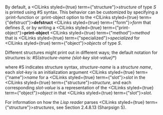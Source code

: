  



By default, a <ClLinks styled={true} term={"structure"}><i>structure</i></ClLinks> of type *S* is printed using #S syntax. This behavior can be customized by specifying a :print-function or :print-object option to the <ClLinks styled={true} term={"defstruct"}><b>defstruct</b></ClLinks> <ClLinks styled={true} term={"form"}><i>form</i></ClLinks> that defines *S*, or by writing a <ClLinks styled={true} term={"print-object"}><b>print-object</b></ClLinks> <ClLinks styled={true} term={"method"}><i>method</i></ClLinks> that is <ClLinks styled={true} term={"specialized"}><i>specialized</i></ClLinks> for <ClLinks styled={true} term={"object"}><i>objects</i></ClLinks> of type *S*. 



Different structures might print out in different ways; the default notation for structures is: #S(*structure-name \{slot-key slot-value\}*\*) 



where #S indicates structure syntax, *structure-name* is a *structure name*, each *slot-key* is an initialization argument <ClLinks styled={true} term={"name"}><i>name</i></ClLinks> for a <ClLinks styled={true} term={"slot"}><i>slot</i></ClLinks> in the <ClLinks styled={true} term={"structure"}><i>structure</i></ClLinks>, and each corresponding *slot-value* is a representation of the <ClLinks styled={true} term={"object"}><i>object</i></ClLinks> in that <ClLinks styled={true} term={"slot"}><i>slot</i></ClLinks>. 



For information on how the *Lisp reader* parses <ClLinks styled={true} term={"structure"}><i>structures</i></ClLinks>, see Section 2.4.8.13 (Sharpsign S). 



 



 




